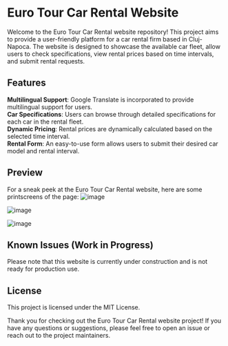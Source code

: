 # Euro Tour Car Rental Website 
Welcome to the Euro Tour Car Rental website repository! 
This project aims to provide a user-friendly platform for a car rental firm based in Cluj-Napoca. The website is designed to showcase the available car fleet, allow users to check specifications, view rental prices based on time intervals, and submit rental requests.
## Features
<b>Multilingual Support</b>: Google Translate is incorporated to provide multilingual support for users. </br>
<b>Car Specifications</b>: Users can browse through detailed specifications for each car in the rental fleet. </br>
<b>Dynamic Pricing</b>: Rental prices are dynamically calculated based on the selected time interval. </br>
<b>Rental Form</b>: An easy-to-use form allows users to submit their desired car model and rental interval.
## Preview
For a sneak peek at the Euro Tour Car Rental website, here are some printscreens of the page:
![image](https://github.com/Anca2022/Car-rental-euro-tour/assets/98110730/c802f88c-be43-44b4-9b6c-ddeb138d749f)


![image](https://github.com/Anca2022/Car-rental-euro-tour/assets/98110730/f42cdf69-848e-4028-ac32-18cd27b62c1e)


![image](https://github.com/Anca2022/Car-rental-euro-tour/assets/98110730/5a19d36a-671e-41f6-878a-f3b4c4db9c80)

## Known Issues (Work in Progress)
Please note that this website is currently under construction and is not ready for production use. 
## License
This project is licensed under the MIT License.

Thank you for checking out the Euro Tour Car Rental website project! If you have any questions or suggestions, please feel free to open an issue or reach out to the project maintainers.
